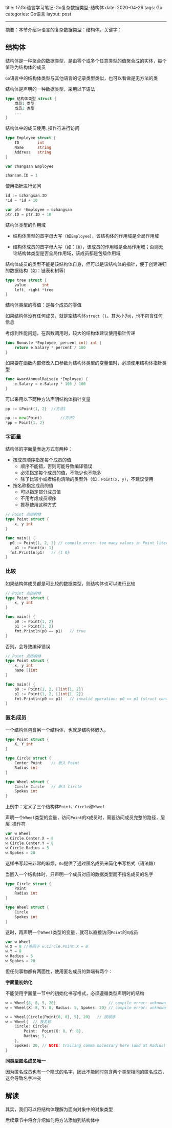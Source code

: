 title: 17.Go语言学习笔记-Go复杂数据类型-结构体
date: 2020-04-26
tags: Go
categories: Go语言
layout: post

------

摘要：本节介绍`Go`语言的复杂数据类型：结构体。关键字：

<!-- more -->

## 结构体

结构体是一种聚合的数据类型，是由零个或多个任意类型的值聚合成的实体，每个值称为结构体的成员

`Go`语言中的结构体类型与其他语言的记录类型类似，也可以看做是无方法的类

结构体是声明的一种数据类型，采用以下语法

```go
type 结构体类型 struct {
    成员1 类型
  	成员2 类型
  	...
}
```

结构体中的成员使用`.`操作符进行访问

```go
type Employee struct {
    ID        int
    Name      string
    Address   string
}

var zhangsan Employee

zhansan.ID = 1
```

使用指针进行访问

```go
id := &zhangsan.ID
*id = *id + 10

var ptr *Employee = &zhangsan
ptr.ID = ptr.ID + 10
```

结构体类型的作用域

- 结构体类型的首字母大写（如`Employee`），该结构体的作用域是全局作用域

- 结构体成员的首字母大写（如：`ID`），该成员的作用域是全局作用域；否则无论结构体类型是否全局作用域，该成员都是包级作用域

结构体成员的类型不能是该结构体自身，但可以是该结构体的指针，便于创建递归的数据结构（如：链表和树等）

```go
type tree struct {
    value       int
    left, right *tree
}
```

结构体类型的零值：是每个成员的零值

如果结构体没有任何成员，就是空结构体`struct {}`。其大小为`0`，也不包含任何信息

考虑到性能问题，在函数调用时，较大的结构体建议使用指针传递

```go
func Bonus(e *Employee, percent int) int {
    return e.Salary * percent / 100
}
```

如果要在函数内部修改入口参数为结构体类型的变量值时，必须使用结构体指针类型

```go
func AwardAnnualRaise(e *Employee) {
    e.Salary = e.Salary * 105 / 100
}
```

可以采用以下两种方法声明结构体指针变量

```go
pp := &Point{1, 2}	//方法1

pp := new(Point)		//方法2
*pp = Point{1, 2}
```

### 字面量

结构体的字面量表达方式有两种：

- 按成员顺序指定每个成员的值
  - 顺序不能错，否则可能导致编译错误
  - 必须指定每个成员的值，不能少也不能多
  - 除了比较小或者结构清晰的类型外（如：`Point(x, y)`，不建议使用
- 按名称指定成员的值
  - 可以指定部分成员值
  - 不用考虑成员顺序
  - 推荐使用这种方式

```go
// Point 点结构体
type Point struct {
	x, y int
}

func main() {
  p0 := Point{1, 2, 3} // compile error: too many values in Point literal
	p1 := Point{x: 1}
  fmt.Println(p1)	// {1 0}
}
```

### 比较

如果结构体成员都是可比较的数据类型，则结构体也可以进行比较

```go
// Point 点结构体
type Point struct {
	x, y int
}

func main() {
	p0 := Point{1, 2}
	p1 := Point{1, 2}
	fmt.Println(p0 == p1)	// true
}
```

否则，会导致编译错误

```go
// Point 点结构体
type Point struct {
	x, y int
	name []int
}

func main() {
	p0 := Point{1, 2, []int{1, 2}}
	p1 := Point{1, 2, []int{1, 2}}
	fmt.Println(p0 == p1)	// invalid operation: p0 == p1 (struct containing []int cannot be compared)
}
```

### 匿名成员

一个结构体包含另一个结构体，也就是结构体嵌入。

```go
type Point struct {
    X, Y int
}

type Circle struct {
    Center Point	// 嵌入 Point
    Radius int
}

type Wheel struct {
    Circle Circle	// 嵌入 Circle
    Spokes int
}
```

上例中：定义了三个结构体`Point`、`Circle`和`Wheel`

声明一个`Wheel`类型的变量，访问`Point`的`X`成员时，需要访问成员完整的路径，层层`.`操作符

```go
var w Wheel
w.Circle.Center.X = 8
w.Circle.Center.Y = 8
w.Circle.Radius = 5
w.Spokes = 20
```

这样书写起来非常的麻烦，`Go`提供了通过匿名成员来简化书写格式（语法糖）

当嵌入一个结构体时，只声明一个成员对应的数据类型而不指名成员的名字

```go
type Circle struct {
    Point
    Radius int
}

type Wheel struct {
    Circle
    Spokes int
}
```

这时，再声明一个`Wheel`类型的变量，就可以直接访问`Point`的`X`成员

```go
var w Wheel
w.X = 8	//等同于 w.Circle.Point.X = 8
w.Y = 8
w.Radius = 5
w.Spokes = 20
```

但任何事物都有两面性，使用匿名成员的弊端有两个：

**字面量初始化**

不能使用字面量一节中的初始化书写格式，必须遵循类型声明时的结构

```go
w = Wheel{8, 8, 5, 20}                       // compile error: unknown fields
w = Wheel{X: 8, Y: 8, Radius: 5, Spokes: 20} // compile error: unknown fields

w = Wheel{Circle{Point{8, 8}, 5}, 20}	// 按顺序
w = Wheel{	// 按名称
    Circle: Circle{
        Point:  Point{X: 8, Y: 8},
        Radius: 5,
    },
    Spokes: 20, // NOTE: trailing comma necessary here (and at Radius)
}
```

**同类型匿名成员唯一**

因为匿名成员也有一个隐式的名字，因此不能同时包含两个类型相同的匿名成员，这会导致名字冲突

## 解读

其实，我们可以将结构体理解为面向对象中的对象类型

后续章节中将会介绍如何将方法添加到结构体中